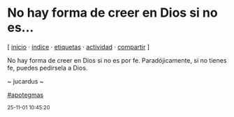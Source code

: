 # No hay forma de creer en Dios si no es...
[ [inicio](https://github.com/jucardus/jucardus.github.io/blob/main/index.md) · [índice](https://github.com/jucardus/jucardus.github.io/blob/main/indice.md) · [etiquetas](https://github.com/jucardus/jucardus.github.io/blob/main/etiquetas.md) · [actividad](https://github.com/jucardus/jucardus.github.io/blob/main/actividad.md) · [compartir](https://x.com/intent/tweet?text=No+hay+forma+de+creer+en+Dios+si+no+es...+%E2%80%94+Apotegmas%0A%0A%E2%86%92+https%3A%2F%2Fgithub.com%2Fjucardus%2Fjucardus.github.io%2Fblob%2Fmain%2Fn%2Fo%2Fh%2Fno-hay-forma-de-creer-en-dios.md%0A%0A%23apotegmas_jucardus) ]

No hay forma de creer en Dios si no es por fe. Paradójicamente, si no tienes fe, puedes pedírsela a Dios.

~ jucardus ~

[#apotegmas](https://github.com/jucardus/jucardus.github.io/blob/main/a/p/apotegmas.md)

<sup>25-11-01 10:45:20</sup>

